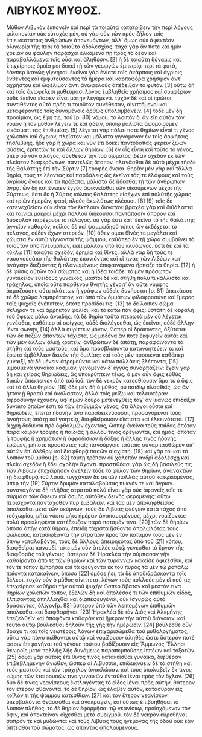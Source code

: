 # ΛΙΒΥΚΟΣ ΜΥΘΟΣ.

Μῦθον Λιβυκὸν ἐκπονεῖν καὶ περὶ τὰ τοιαῦτα κατατρίβειν τὴν περὶ λόγους 
φιλοπονίαν οὐκ εὐτυχὲς μέν, οὐ γὰρ οὖν τῶν πρὸς ζῆλον τοῖς ἐπιεικεστάτοις 
ἀνθρώπων ἀπονευόντων, ἀλλ᾽ ὅμως οὐκ ἀφεκτέον ὀλιγωρίᾳ τῆς περὶ τὰ τοιαῦτα 
ἀδολεσχίας. τάχα γὰρ ἄν ποτε καὶ ἡμῖν χρείαν οὐ φαύλην παράσχοι ἑλκόμενά πῃ 
πρὸς τὸ δέον καὶ παραβαλλόμενα τοῖς οὖσι καὶ ἀληθέσιν. [2] ἡ δὲ τοιαύτη 
δύναμις καὶ ἐπιχείρησις ὁμοία μοι δοκεῖ τῇ τῶν γεωργῶν ἐμπειρίᾳ περὶ τὰ φυτά, 
ἐάνπερ ἱκανῶς γίγνηται: ἐκεῖνοι γὰρ ἐνίοτε τοῖς ἀκάρποις καὶ ἀγρίοις ἐνθέντες 
καὶ ἐμφυτεύσαντες τὰ ἥμερα καὶ καρποφόρα χρήσιμον ἀντ᾽ ἀχρήστου καὶ ὠφέλιμον 
ἀντὶ ἀνωφελοῦς ἀπέδειξαν τὸ φυτόν. [3] οὕτω δὴ καὶ τοῖς ἀνωφελέσι μυθεύμασι 
λόγος ἐμβληθεὶς χρήσιμος καὶ συμφέρων οὐδὲ ἐκεῖνα εἴασεν εἶναι μάτην λεγόμενα. 
τυχὸν δὲ καὶ οἱ πρῶτοι συντιθέντες αὐτὰ πρός τι τοιοῦτον συνέθεσαν, 
αἰνιττόμενοι καὶ μεταφέροντες τοῖς δυναμένοις ὀρθῶς ὑπολαμβάνειν. [4] τόδε μὲν 
δὴ προοίμιον, ὡς ἔφη τις, τοῦ [p. 80] νόμου. τὸ λοιπὸν δ᾽ ἂν εἴη αὐτὸν τὸν 
νόμον ἢ τὸν μῦθον λέγειν τε καὶ ᾄδειν, ὁποίῳ μάλιστα ἀφομοιοῦμεν εἰκάσματι τὰς 
ἐπιθυμίας. [5] λέγεται γὰρ πάλαι ποτὲ θηρίων εἶναί τι γένος χαλεπὸν καὶ 
ἄγριον, πλεῖστον καὶ μάλιστα γιγνόμενον ἐν τοῖς ἀοικήτοις τῆσΛιβύης. ἥδε γὰρ ἡ 
χώρα καὶ νῦν ἔτι δοκεῖ παντοδαπὰς φέρειν ζῴων φύσεις, ἑρπετῶν τε καὶ ἄλλων 
θηρίων. [6] ἐν οἷς εἶναι καὶ τοῦτο τὸ γένος, ὑπὲρ οὗ νῦν ὁ λόγος, σύνθετον τὴν 
τοῦ σώματος ἰδέαν σχεδὸν ἐκ τῶν πλεῖστον διαφερόντων, παντελῶς ἄτοπον. 
πλανᾶσθαι δὲ αὐτὸ μέχρι τῆσδε τῆς θαλάττης ἐπὶ τὴν Σύρτιν [7] τροφῆς ἕνεκα. 
θηρᾶν μὲν γὰρ καὶ τἄλλα θηρία, τούς τε λέοντας καὶ παρδάλεις ὡς ἐκεῖνα τάς τε 
ἐλάφους καὶ τοὺς ἀγρίους ὄνους καὶ τὰ πρόβατα, μάλιστα δὲ ἥδεσθαι τῇ τῶν 
ἀνθρώπων ἄγρᾳ. ὧν δὴ καὶ ἕνεκεν ἐγγὺς ἀφικνεῖσθαι τῶν οἰκουμένων μέχρι τῆς 
Σύρτεως. ἔστι δὲ ἡ Σύρτις κόλπος θαλάττης εἰσέχων ἐπὶ πολὺτῆς χώρας καὶ τριῶν 
ἡμερῶν, φασί, πλοῦς ἀκωλύτως πλέουσι. [8] [9] τοῖς δὲ κατενεχθεῖσιν οὐκ εἶναι 
τὸν ἔκπλουν δυνατόν: βραχέα γὰρ καὶ διθάλαττα καὶ ταινίαι μακραὶ μέχρι πολλοῦ 
διήκουσαι παντάπασιν ἄπορον καὶ δύσκολον παρέχουσι τὸ πέλαγος. οὐ γάρ ἐστι 
κατ᾽ ἐκεῖνα τὸ τῆς θαλάττης ἀγγεῖον καθαρόν, κοῖλος δὲ καὶ ψαμμώδησὁ τόπος ὢν 
ἐκδέχεται τὸ πέλαγος, οὐδὲν ἔχων στερεόν. [10] ὅθεν οἶμαι θῖνές τε μεγάλαι καὶ 
χώματα ἐν αὐτῷ γίγνονται τῆς ψάμμου, καθάπερ ἐν τῇ χώρᾳ συμβαίνει τὸ τοιοῦτον 
ἀπὸ πνευμάτων, ἐκεῖ μᾶλλον ὑπὸ τοῦ κλύδωνος. ἔστι δὲ καὶ τὰ κύκλῳ [11] τοιαῦτα 
σχεδόν, ἐρημία καὶ θῖνες. ἀλλὰ γὰρ δὴ τούς τε ναυαγοὺσἀπὸ τῆς θαλάττης 
ἐπανιόντας καὶ εἴ τινας τῶν Λιβύων κατ᾽ ἀνάγκην διεξιόντας ἢ πλανωμένους 
ἐπιφαινόμενα ἥρπαζε τὰ θηρία. [12] ἡ δὲ φύσις αὐτῶν τοῦ σώματος καὶ ἡ ἰδέα 
τοιάδε: τὸ μὲν πρόσωπον γυναικεῖον εὐειδοῦς γυναικός, μαστοὶ δὲ καὶ στήθη πολύ 
τι κάλλιστα καὶ τράχηλος, ὁποῖα οὔτε παρθένου θνητῆς γένοιτ᾽ ἂν οὔτε νύμφης 
ἀκμαζούσης οὔτε πλάττων ἢ γράφων οὐδεὶς δυνήσεται [p. 81] ἀπεικάσαι: τὸ δὲ 
χρῶμα λαμπρότατον, καὶ ἀπὸ τῶν ὀμμάτων φιλοφροσύνη καὶ ἵμερος ταῖς ψυχαῖς 
ἐνέπιπτεν, ὁπότε προσίδοι τις: [13] τὸ δὲ λοιπὸν σῶμα σκληρόν τε καὶ ἄρρηκτον 
φολίσι, καὶ τὸ κάτω πᾶν ὄφις: ὑστάτη δὲ κεφαλὴ τοῦ ὄφεως μάλα ἀναιδής. τὰ δὲ 
θηρία ταῦτα πτερωτὰ μὲν οὐ λέγεται γενέσθαι, καθάπερ αἱ σφίγγες, οὐδὲ 
διαλέγεσθαι, ὡς ἐκεῖναι, οὐδὲ ἄλλην ἱέναι φωνήν, [14] ἀλλὰ συρίττειν μόνον, 
ὥσπερ οἱ δράκοντες, ὀξύτατα: τῶν δὲ πεζῶν ἁπάντων τάχιστα, ὡς μηδένα ἄν ποτε 
ἐκφυγεῖν αὐτά: καὶ τῶν μὲν ἄλλων ἀλκῇ κρατεῖν, ἀνθρώπων δὲ ἀπάτῃ, παραφαίνοντα 
τὰ στήθη καὶ τοὺς μαστούς, καὶ ἅμα προσβλέποντα καταγοητεύειν τε καὶ ἔρωτα 
ἐμβάλλειν δεινὸν τῆς ὁμιλίας: καὶ τοὺς μὲν προσιέναι καθάπερ γυναιξί, τὰ δὲ 
μένειν ἀτρεμοῦντα καὶ κάτω πολλάκις βλέποντα, [15] μιμούμενα γυναῖκα κοσμίαν, 
γενόμενον δ᾽ ἐγγὺς συναρπάζειν: ἔχειν γὰρ δὴ καὶ χεῖρας θηριώδεις, ἃς 
ὑποκρύπτειν τέως. ὁ μὲν οὖν ὄφις εὐθὺς δακὼν ἀπέκτεινεν ἀπὸ τοῦ ἰοῦ: τὸν δὲ 
νεκρὸν κατεσθίουσιν ἅμα τε ὁ ὄφις καὶ τὸ ἄλλο θηρίον. [16] ὅδε μὲν δὴ ὁ μῦθος, 
οὐ παιδίῳ πλασθείς, ὡς ἂν ἧττον ᾖ θρασὺ καὶ ἀκόλαστον, ἀλλὰ τοῖς μείζω καὶ 
τελειοτέραν ἀφροσύνην ἔχουσιν, ὑφ᾽ ἡμῶν δεῦρο μετενεχθεὶς τάχ᾽ ἂν ἱκανῶς 
ἐπιδεῖξαι δύναιτο ὁποῖόν ἐστι τὸ τῶν ἐπιθυμιῶν γένος, ὅτι ἄλογοι οὖσαι καὶ 
θηριώδεις, ἔπειτα ἡδονήν τινα παραδεικνύουσαι, προσαγόμεναι τοὺς ἀνοήτους 
ἀπάτῃ καὶ γοητείᾳ, διαφθείρουσιν οἴκτιστα καὶ ἐλεεινότατα. [17] ἃ χρὴ δεδιέναι 
πρὸ ὀφθαλμῶν ἔχοντας, ὥσπερ ἐκεῖνα τοὺς παῖδας ὁπόταν παρὰ καιρὸν τροφῆς ἢ 
παιδιᾶς ἢ ἄλλου τινὸς ὀρέγωνται, καὶ ἡμᾶς, ὁπόταν ἢ τρυφῆς ἢ χρημάτων ἢ 
ἀφροδισίων ἢ δόξης ἢ ἄλλης τινὸς ἡδονῆς ἐρῶμεν, μήποτε προσιόντες ταῖς 
πανούργοις ταύταις συναρπασθῶμεν ὑπ᾽ αὐτῶν ἐπ᾽ ὀλέθρῳ καὶ διαφθορᾷ πασῶν 
αἰσχίστῃ. [18] καὶ γάρ τοι καὶ τὸ λοιπὸν τοῦ μύθου [p. 82] ταύτῃ τρέπειν οὐ 
χαλεπὸν ἀνδρὶ ἀδολέσχῃ καὶ πλείω σχεδὸν ἢ ἔδει σχολὴν ἄγοντι. προστιθέασι γὰρ 
ὡς δὴ βασιλεύς τις τῶν Λιβύων ἐπεχείρησεν ἀνελεῖν τόδε τὸ φῦλον τῶν θηρίων, 
ἀγανακτῶν τῇ διαφθορᾷ τοῦ λαοῦ. τυγχάνειν δὲ αὐτῶν πολλὰς αὐτοῦ κατῳκισμένας, 
ὑπὲρ τὴν [19] Σύρτιν δρυμὸν καταλαβούσας πυκνόν τε καὶ ἄγριον. συναγαγόντα δὴ 
πλῆθος στρατοῦ πολύ εἶναι γὰρ οὐκ ἀφανεῖς τοῖς τε σύρμασι τῶν ὄφεων καὶ ὀσμῆς 
αὐτόθεν δεινῆς φερομένης: οὕτω περισχόντα πανταχόθεν πῦρ ἐμβαλεῖν, καὶ τὰς μὲν 
ἀποληφθείσας ἀπολέσθαι μετὰ τῶν σκύμνων, τοὺς δὲ Λίβυας φεύγειν κατὰ τάχος ἀπὸ 
τοῦχωρίου, μήτε νύκτα μήτε ἡμέραν ἀναπαυομένους, μέχρι νομίζοντες πολὺ 
προειληφέναι κατέζευξαν παρὰ ποταμόν τινα. [20] τῶν δὲ θηρίων ὁπόσα ἀπῆν κατὰ 
θήραν, ἐπειδὴ τάχιστα ᾔσθοντο ἀπολωλότας τοὺς φωλεούς, καταδιώξαντα τὴν 
στρατιὰν πρὸς τὸν ποταμὸν τοὺς μὲν ἐν ὕπνῳ καταλαβόντα, τοὺς δὲ ἄλλους 
ἀπειρηκότας ὑπὸ τοῦ [21] κόπου, διαφθεῖραι πανσυδί. τότε μὲν οὖν ἀτελὲς αὐτῷ 
γενέσθαι τὸ ἔργον τῆς διαφθορᾶς τοῦ γένους. ὕστερον δὲ Ἡρακλέα τὴν σύμπασαν 
γῆν καθαίροντα ἀπό τε τῶν θηρίων καὶ τῶν τυράννων κἀκεῖσε ἀφικέσθαι, καὶ τόν 
τε τόπον ἐμπρῆσαι καὶ τὰ φεύγοντα ἐκ τοῦ πυρὸς τὰ μὲν τῷ ῥοπάλῳ παίοντα 
κατακαίνειν, ὁπόσα [22] ὁμόσε ᾔει, τὰ δὲ ἀποδιδράσκοντα τοῖς βέλεσι. τυχὸν οὖν 
ὁ μῦθος αἰνίττεται λέγων τοὺς πολλοὺς μὲν εἴ πού τις ἐπεχείρησε καθῆραι τὴν 
αὑτοῦ ψυχὴν ὥσπερ ἄβατον καὶ μεστόν τινα θηρίων χαλεπῶν τόπον, ἐξελὼν δὴ καὶ 
ἀπολέσας τι τῶν ἐπιθυμιῶν εἶδος, ἐλπίσαντας ἀπηλλάχθαι καὶ διαπεφευγέναι, οὐκ 
ἰσχυρῶς αὐτὸ δράσαντας, ὀλίγον[p. 83] ὕστερον ὑπὸ τῶν λειπομένων ἐπιθυμιῶν 
ἀπολέσθαι καὶ διαφθαρῆναι. [23] Ἡρακλέα δὲ τὸν Διὸς καὶ Ἀλκμήνης ἐπεξελθεῖν 
καὶ ἀποφῆναι καθαρὰν καὶ ἥμερον τὴν αὑτοῦ διάνοιαν. καὶ τοῦτο αὐτῷ βούλεσθαι 
δηλοῦν τῆς γῆς τὴν ἡμέρωσιν. [24] βούλεσθε οὖν βραχύ τι καὶ τοῖς νεωτέροις 
λόγων ἐπιχαρισώμεθα τοῦ μυθολογήματος; οὕτω γὰρ πάνυ πείθονται αὐτῷ καὶ 
νομίζουσιν ἀληθὲς ὥστε ὕστερόν ποτέ φασιν ἐπιφανῆναι τοῦ γένους τούτου 
βαδίζουσιν εἰς Ἄμμωνος Ἕλλησι θεωροῖς μετὰ πολλῆς λῆς δυνάμεως παραπεμπούσης 
ἱππέων καὶ τοξοτῶν. [25] δόξαι γὰρ αὐτοῖς ἐπὶ θινός τινος κατακεῖσθαι γυναῖκα, 
διφθέραν ἐπιβεβλημένην ἄνωθεν, ὥσπερ αἱ Λίβυσσαι, ἐπιδεικνύειν δὲ τὰ στήθη καὶ 
τοὺς μαστοὺς καὶ τὸν τράχηλον ἀνακλῶσαν. καὶ τοὺς ὑπολαβεῖν ἔκ τινος κώμης τῶν 
ἑταιρουσῶν τινα γυναικῶν ἐνταῦθα ἰέναι πρὸς τὸν ὄχλον. [26] δύο δέ τινας 
νεανίσκους ἐκπλαγέντας τὸ εἶδος ἰέναι πρὸς αὐτήν, θάτερον τὸν ἕτερον φθάνοντα. 
τὸ δὲ θηρίον, ὡς ἔλαβεν αὐτόν, κατασῦραν εἰς κοῖλόν τι τῆς ψάμμου κατεσθίειν. 
[27] καὶ τὸν ἕτερον νεανίσκον ὑπερβαλόντα θεάσασθαι καὶ ἀνακραγεῖν, καὶ οὕτως 
ἐπιβοηθῆσαι τὸ λοιπὸν πλῆθος. τὸ δὲ θηρίον ἐφορμῆσαι τῷ νεανίσκῳ, προϊσχόμενον 
τὸν ὄφιν, καὶ ἀποκτεῖναν οἴχεσθαι μετὰ συριγμοῦ. τὸν δὲ νεκρὸν εὑρεθῆναι 
σαπρόν τε καὶ μυδῶντα: καὶ τοὺς Λίβυας τοὺς ἡγεμόνας τῆς ὁδοῦ οὐκ ἐᾶν ἅπτεσθαι 
τοῦ σώματος, ὡς ἅπαντας ἀπολουμένους.